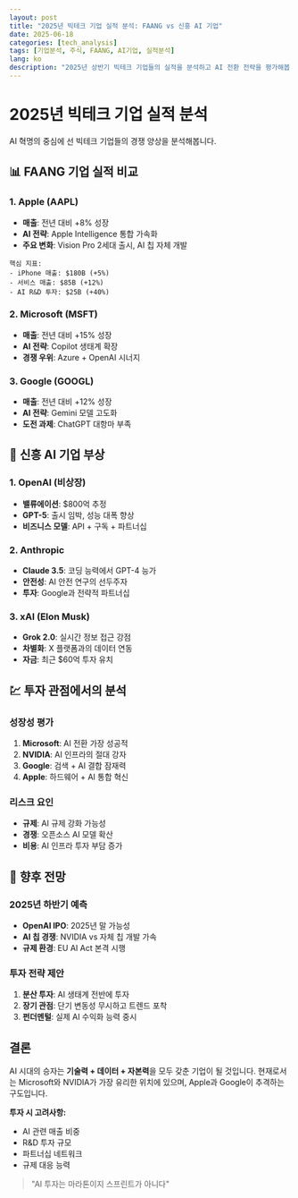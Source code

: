 ```yaml
---
layout: post
title: "2025년 빅테크 기업 실적 분석: FAANG vs 신흥 AI 기업"
date: 2025-06-18
categories: [tech_analysis]
tags: [기업분석, 주식, FAANG, AI기업, 실적분석]
lang: ko
description: "2025년 상반기 빅테크 기업들의 실적을 분석하고 AI 전환 전략을 평가해봅니다."
---
```


# 2025년 빅테크 기업 실적 분석

AI 혁명의 중심에 선 빅테크 기업들의 경쟁 양상을 분석해봅니다.

## 📊 FAANG 기업 실적 비교

### 1. Apple (AAPL)
- **매출**: 전년 대비 +8% 성장
- **AI 전략**: Apple Intelligence 통합 가속화
- **주요 변화**: Vision Pro 2세대 출시, AI 칩 자체 개발

```
핵심 지표:
- iPhone 매출: $180B (+5%)
- 서비스 매출: $85B (+12%)
- AI R&D 투자: $25B (+40%)
```

### 2. Microsoft (MSFT)
- **매출**: 전년 대비 +15% 성장
- **AI 전략**: Copilot 생태계 확장
- **경쟁 우위**: Azure + OpenAI 시너지

### 3. Google (GOOGL)
- **매출**: 전년 대비 +12% 성장
- **AI 전략**: Gemini 모델 고도화
- **도전 과제**: ChatGPT 대항마 부족

## 🚀 신흥 AI 기업 부상

### 1. OpenAI (비상장)
- **밸류에이션**: $800억 추정
- **GPT-5**: 출시 임박, 성능 대폭 향상
- **비즈니스 모델**: API + 구독 + 파트너십

### 2. Anthropic
- **Claude 3.5**: 코딩 능력에서 GPT-4 능가
- **안전성**: AI 안전 연구의 선두주자
- **투자**: Google과 전략적 파트너십

### 3. xAI (Elon Musk)
- **Grok 2.0**: 실시간 정보 접근 강점
- **차별화**: X 플랫폼과의 데이터 연동
- **자금**: 최근 $60억 투자 유치

## 💹 투자 관점에서의 분석

### 성장성 평가
1. **Microsoft**: AI 전환 가장 성공적
2. **NVIDIA**: AI 인프라의 절대 강자
3. **Google**: 검색 + AI 결합 잠재력
4. **Apple**: 하드웨어 + AI 통합 혁신

### 리스크 요인
- **규제**: AI 규제 강화 가능성
- **경쟁**: 오픈소스 AI 모델 확산
- **비용**: AI 인프라 투자 부담 증가

## 🎯 향후 전망

### 2025년 하반기 예측
- **OpenAI IPO**: 2025년 말 가능성
- **AI 칩 경쟁**: NVIDIA vs 자체 칩 개발 가속
- **규제 환경**: EU AI Act 본격 시행

### 투자 전략 제안
1. **분산 투자**: AI 생태계 전반에 투자
2. **장기 관점**: 단기 변동성 무시하고 트렌드 포착
3. **펀더멘털**: 실제 AI 수익화 능력 중시

## 결론

AI 시대의 승자는 **기술력 + 데이터 + 자본력**을 모두 갖춘 기업이 될 것입니다. 
현재로서는 Microsoft와 NVIDIA가 가장 유리한 위치에 있으며, 
Apple과 Google이 추격하는 구도입니다.

**투자 시 고려사항:**
- AI 관련 매출 비중
- R&D 투자 규모
- 파트너십 네트워크
- 규제 대응 능력

> "AI 투자는 마라톤이지 스프린트가 아니다"
